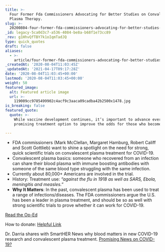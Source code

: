 ```yaml
---
title: >-
  Four Former Fda Commissioners Advocating for Better Studies on Convalescent
  Plasma Therapy.
slug: >-
  20200804-four-former-fda-commissioners-advocating-for-better-studies-on-convalescent-plasma-therapy
_id: legacy-5ca0d3c7-a536-4084-be8a-b68f1e73cc89
_rev: g1HhvQfTBY7k1oIqmTadJQ
type: quick_quotes
draft: false
aliases:
  - >-
    article/four-former-fda-commissioners-advocating-for-better-studies-on-convalescent-plasma-therapy/
_createdAt: '2020-08-04T11:03:45Z'
_updatedAt: '2021-04-17T09:17:28Z'
date: '2020-08-04T11:03:45+00:00'
lastmod: '2020-08-04T11:03:45+00:00'
weight: 50
featured_image:
  alt: Featured article image
  url: >-
    119009cc9785499902c4acf9c3aaca09cadba42b2500x1478.jpg
is_breaking: false
featured_quote:
  quote: >-
    While vaccine development continues, it’s important to advance every
    promising treatment option to improve the odds for those who become sick.

---
```

* FDA commissioners (Mark McClellan, Margaret Hamburg, Robert Califf and Scott Gottlieb) want to shine a spotlight on the need for strong, quick scientific trials on convalescent plasma treatment for COVID-19.
* Convalescent plasma basics: someone who recovered from an infection can share their blood plasma with immune boosting antibodies with someone of the same blood type struggling with the same infection.
* Currently about 80,000+ Americans are involved in the trial.
* History: Treatment use: _“against the flu in 1918 as well as SARS, Ebola, meningitis and measles.”_
* **Why It Matters**: In the past, convalescent plasma has been used to treat a range of infections/diseases. The FDA commissioners argue the U.S. has been a leader in plasma treatment, and should be so as well with strong scientific trials to prove whether it can work for COVID-19.

[Read the Op-Ed](https://www.washingtonpost.com/opinions/2020/08/03/4-former-fda-commissioners-blood-plasma-might-be-covid-19-treatment-we-need/?hpid=hp_save-opinions-float-right-4-0_opinion-card-g-right%3Ahomepage%2Fstory-ans)

How to donate: [Helpful Link](https://www.fda.gov/emergency-preparedness-and-response/coronavirus-disease-2019-covid-19/donate-covid-19-plasma/)

Dr. Darria shares with SmartHER News why blood matters in new COVID-19 research and convalescent plasma treatment. [Promising News on COVID-19?](https://smarthernews.com/article/promising-news-on-covid-19/)